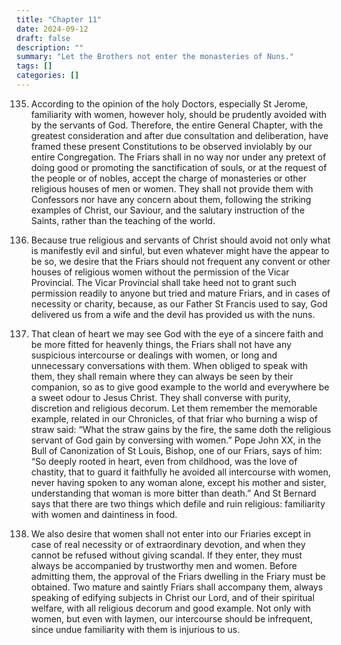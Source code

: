 ```yaml
---
title: "Chapter 11"
date: 2024-09-12
draft: false
description: ""
summary: "Let the Brothers not enter the monasteries of Nuns."
tags: []
categories: []
---
```


135. According to the opinion of the holy Doctors, especially St Jerome, familiarity with women, however holy, should be prudently avoided with by the servants of God. Therefore, the entire General Chapter, with the greatest consideration and after due consultation and deliberation, have framed these present Constitutions to be observed inviolably by our entire Congregation. The Friars shall in no way nor under any pretext of doing good or promoting the sanctification of souls, or at the request of the people or of nobles, accept the charge of monasteries or other religious houses of men or women. They shall not provide them with Confessors nor have any concern about them, following the striking examples of Christ, our Saviour, and the salutary instruction of the Saints, rather than the teaching of the world.

136. Because true religious and servants of Christ should avoid not only what is manifestly evil and sinful, but even whatever might have the appear to be so, we desire that the Friars should not frequent any convent or other houses of religious women without the permission of the Vicar Provincial. The Vicar Provincial shall take heed not to grant such permission readily to anyone but tried and mature Friars, and in cases of necessity or charity, because, as our Father St Francis used to say, God delivered us from a wife and the devil has provided us with the nuns.

137. That clean of heart we may see God with the eye of a sincere faith and be more fitted for heavenly things, the Friars shall not have any suspicious intercourse or dealings with women, or long and unnecessary conversations with them. When obliged to speak with them, they shall remain where they can always be seen by their companion, so as to give good example to the world and everywhere be a sweet odour to Jesus Christ. They shall converse with purity, discretion and religious decorum. Let them remember the memorable example, related in our Chronicles, of that friar who burning a wisp of straw said: “What the straw gains by the fire, the same doth the religious servant of God gain by conversing with women.” Pope John XX, in the Bull of Canonization of St Louis, Bishop, one of our Friars, says of him: “So deeply rooted in heart, even from childhood, was the love of chastity, that to guard it faithfully he avoided all intercourse with women, never having spoken to any woman alone, except his mother and sister, understanding that woman is more bitter than death.” And St Bernard says that there are two things which defile and ruin religious: familiarity with women and daintiness in food.

138. We also desire that women shall not enter into our Friaries except in case of real necessity or of extraordinary devotion, and when they cannot be refused without giving scandal. If they enter, they must always be accompanied by trustworthy men and women. Before admitting them, the approval of the Friars dwelling in the Friary must be obtained. Two mature and saintly Friars shall accompany them, always speaking of edifying subjects in Christ our Lord, and of their spiritual welfare, with all religious decorum and good example. Not only with women, but even with laymen, our intercourse should be infrequent, since undue familiarity with them is injurious to us.

